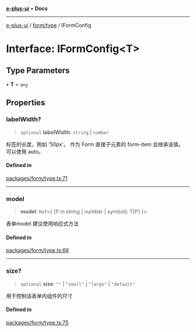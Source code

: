 [**e-plus-ui**](../../../README.md) • **Docs**

***

[e-plus-ui](../../../modules.md) / [form/type](../README.md) / IFormConfig

# Interface: IFormConfig\<T\>

## Type Parameters

• **T** = `any`

## Properties

### labelWidth?

> `optional` **labelWidth**: `string` \| `number`

标签的长度，例如 '50px'。 作为 Form 直接子元素的 form-item 会继承该值。
可以使用 auto。

#### Defined in

[packages/form/type.ts:71](https://github.com/c-eqian/e-plus-ui/blob/583356870441cbe8e3c917dfd7ad56ce5ac6f88a/packages/form/type.ts#L71)

***

### model

> **model**: `Ref`\<\{ \[P in string \| number \| symbol\]: T\[P\] \}\>

表单model
建议使用响应式方法

#### Defined in

[packages/form/type.ts:66](https://github.com/c-eqian/e-plus-ui/blob/583356870441cbe8e3c917dfd7ad56ce5ac6f88a/packages/form/type.ts#L66)

***

### size?

> `optional` **size**: `""` \| `"small"` \| `"large"` \| `"default"`

用于控制该表单内组件的尺寸

#### Defined in

[packages/form/type.ts:75](https://github.com/c-eqian/e-plus-ui/blob/583356870441cbe8e3c917dfd7ad56ce5ac6f88a/packages/form/type.ts#L75)
